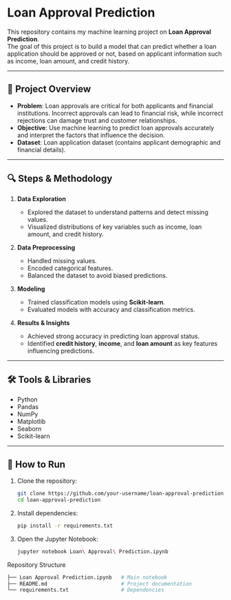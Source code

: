 # Loan Approval Prediction

This repository contains my machine learning project on **Loan Approval Prediction**.  
The goal of this project is to build a model that can predict whether a loan application should be approved or not, based on applicant information such as income, loan amount, and credit history.  

---

## 📌 Project Overview
- **Problem**: Loan approvals are critical for both applicants and financial institutions. Incorrect approvals can lead to financial risk, while incorrect rejections can damage trust and customer relationships.  
- **Objective**: Use machine learning to predict loan approvals accurately and interpret the factors that influence the decision.  
- **Dataset**: Loan application dataset (contains applicant demographic and financial details).  

---

## 🔍 Steps & Methodology
1. **Data Exploration**  
   - Explored the dataset to understand patterns and detect missing values.  
   - Visualized distributions of key variables such as income, loan amount, and credit history.  

2. **Data Preprocessing**  
   - Handled missing values.  
   - Encoded categorical features.  
   - Balanced the dataset to avoid biased predictions.  

3. **Modeling**  
   - Trained classification models using **Scikit-learn**.  
   - Evaluated models with accuracy and classification metrics.  

4. **Results & Insights**  
   - Achieved strong accuracy in predicting loan approval status.  
   - Identified **credit history**, **income**, and **loan amount** as key features influencing predictions.  

---

## 🛠 Tools & Libraries
- Python  
- Pandas  
- NumPy  
- Matplotlib  
- Seaborn  
- Scikit-learn  

---

## 🚀 How to Run
1. Clone the repository:  
   ```bash
   git clone https://github.com/your-username/loan-approval-prediction.git
   cd loan-approval-prediction

2. Install dependencies:
   ```bash
   pip install -r requirements.txt

3. Open the Jupyter Notebook:
   ```bash
   jupyter notebook Loan\ Approval\ Prediction.ipynb

Repository Structure
   ```bash
  ├── Loan Approval Prediction.ipynb   # Main notebook
  ├── README.md                        # Project documentation
  └── requirements.txt                 # Dependencies

